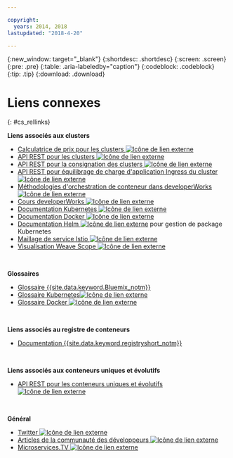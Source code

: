 ```yaml
---

copyright:
  years: 2014, 2018
lastupdated: "2018-4-20"

---
```


{:new_window: target="_blank"}
{:shortdesc: .shortdesc}
{:screen: .screen}
{:pre: .pre}
{:table: .aria-labeledby="caption"}
{:codeblock: .codeblock}
{:tip: .tip}
{:download: .download}


# Liens connexes
{: #cs_rellinks}

**Liens associés aux clusters**

- [Calculatrice de prix pour les clusters ![Icône de lien externe](../icons/launch-glyph.svg "Icône de lien externe")](https://console.bluemix.net/?direct=classic%2F&env_id=ibm%3Ayp%3Aus-south#/pricing/cloudOEPaneId=pricing&paneId=pricingSheet&orgGuid=83f3f6dd-e430-4955-8225-0963753d8b0f&spaceGuid=f616188f-e265-4e04-84be-1b3d2ec63db3)
- [API REST pour les clusters ![Icône de lien externe](../icons/launch-glyph.svg "Icône de lien externe")](https://containers.bluemix.net/swagger)
- [API REST pour la consignation des clusters ![Icône de lien externe](../icons/launch-glyph.svg "Icône de lien externe")](https://us-south.containers.bluemix.net/swagger-logging/)
- [API REST pour équilibrage de charge d'application Ingress du cluster ![Icône de lien externe](../icons/launch-glyph.svg "Icône de lien externe")](https://us-south.containers.bluemix.net/swagger-alb-api/)
- [Méthodologies d'orchestration de conteneur dans developerWorks  ![Icône de lien externe](../icons/launch-glyph.svg "Icône de lien externe")](https://developer.ibm.com/code/journey/category/container-orchestration/)
- [Cours developerWorks ![Icône de lien externe](../icons/launch-glyph.svg "Icône de lien externe")](https://developer.ibm.com/courses/all/?s=IBM+Cloud+Container+Service)
- [Documentation Kubernetes ![Icône de lien externe](../icons/launch-glyph.svg "Icône de lien externe")](https://kubernetes.io/)
- [Documentation Docker ![Icône de lien externe](../icons/launch-glyph.svg "Icône de lien externe")](https://docs.docker.com/engine/)
- <a href="https://docs.helm.sh/helm/" target="_blank">Documentation Helm <img src="../icons/launch-glyph.svg" alt="Icône de lien externe"></a> pour gestion de package Kubernetes
- [Maillage de service Istio ![Icône de lien externe](../icons/launch-glyph.svg "Icône de lien externe")](https://istio.io/)
- [Visualisation Weave Scope ![Icône de lien externe](../icons/launch-glyph.svg "Icône de lien externe")](https://www.weave.works/oss/scope/)

<br />


**Glossaires**
- [Glossaire {{site.data.keyword.Bluemix_notm}}](/docs/overview/glossary/index.html)
- [Glossaire Kubernetes![Icône de lien externe](../icons/launch-glyph.svg "Icône de lien externe")](https://kubernetes.io/docs/reference/glossary/?fundamental=true)
- [Glossaire Docker ![Icône de lien externe](../icons/launch-glyph.svg "Icône de lien externe")](https://docs.docker.com/glossary/)

<br />


**Liens associés au registre de conteneurs**

- [Documentation {{site.data.keyword.registryshort_notm}}](/docs/services/Registry/index.html)


<br />



**Liens associés aux conteneurs uniques et évolutifs**

- [API REST pour les conteneurs uniques et évolutifs ![Icône de lien externe](../icons/launch-glyph.svg "Icône de lien externe")](http://ccsapi-doc.mybluemix.net/)

<br />


**Général**

- [Twitter ![Icône de lien externe](../icons/launch-glyph.svg "Icône de lien externe")](https://twitter.com/hashtag/ibmcontainers)
- [Articles de la communauté des développeurs ![Icône de lien externe](../icons/launch-glyph.svg "Icône de lien externe")](https://www.ibm.com/blogs/bluemix/tag/containers/)
- [Microservices.TV ![Icône de lien externe](../icons/launch-glyph.svg "Icône de lien externe")](https://developer.ibm.com/tv/microservices/)

<br />


